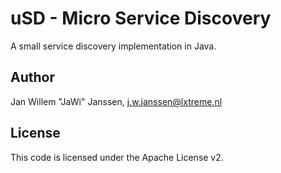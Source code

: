 # uSD - Micro Service Discovery

A small service discovery implementation in Java.

## Author

Jan Willem "JaWi" Janssen, j.w.janssen@lxtreme.nl

## License

This code is licensed under the Apache License v2.

